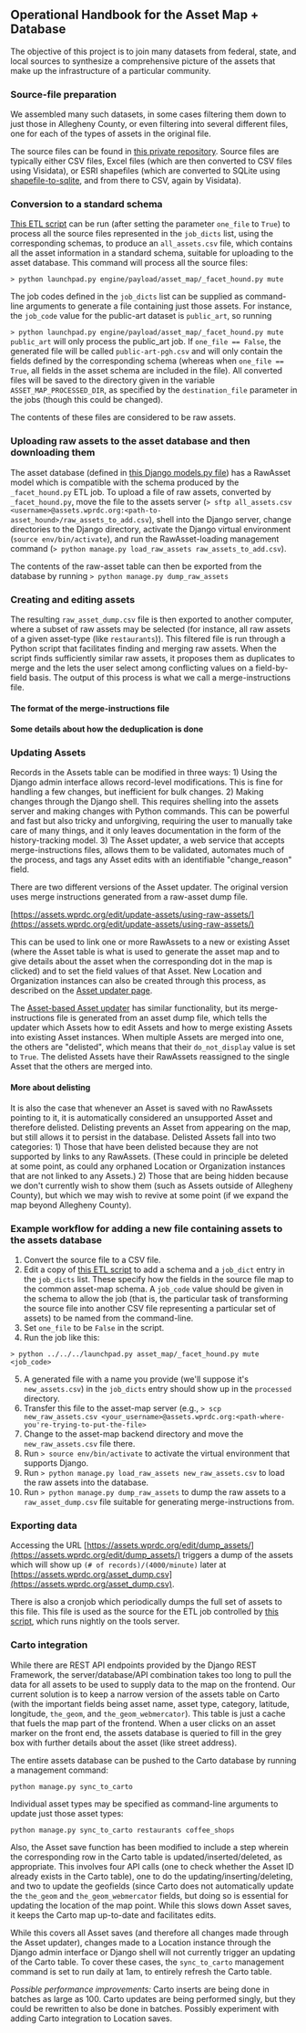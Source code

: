 ## Operational Handbook for the Asset Map + Database

The objective of this project is to join many datasets from federal, state, and local sources to synthesize a comprehensive picture of the assets that make up the infrastructure of a particular community.

### Source-file preparation
We assembled many such datasets, in some cases filtering them down to just those in Allegheny County, or even filtering into several different files, one for each of the types of assets in the original file.

The source files can be found in [this private repository](https://github.com/WPRDC/liquid-assets). Source files are typically either CSV files, Excel files (which are then converted to CSV files using Visidata), or ESRI shapefiles (which are converted to SQLite using [shapefile-to-sqlite](https://pypi.org/project/shapefile-to-sqlite/), and from there to CSV, again by Visidata).

### Conversion to a standard schema
[This ETL script](https://github.com/WPRDC/rocket-etl/blob/master/engine/payload/asset_map/_facet_hound.py) can be run (after setting the parameter `one_file` to `True`) to process all the source files represented in the `job_dicts` list, using the corresponding schemas, to produce an `all_assets.csv` file, which contains all the asset information in a standard schema, suitable for uploading to the asset database. This command will process all the source files:

```> python launchpad.py engine/payload/asset_map/_facet_hound.py mute``` 

The job codes defined in the `job_dicts` list can be supplied as command-line arguments to generate a file containing just those assets. For instance, the `job_code` value for the public-art dataset is `public_art`, so running

```> python launchpad.py engine/payload/asset_map/_facet_hound.py mute public_art```
will only process the public_art job. If `one_file == False`, the generated file will be called `public-art-pgh.csv` and will only contain the fields defined by the corresponding schema (whereas when `one_file == True`, all fields in the asset schema are included in the file). All converted files will be saved to the directory given in the variable `ASSET_MAP_PROCESSED_DIR`, as specified by the `destination_file` parameter in the jobs (though this could be changed).

The contents of these files are considered to be raw assets.

### Uploading raw assets to the asset database and then downloading them

The asset database (defined in [this Django models.py file](https://github.com/WPRDC/asset-hound/blob/master/assets/models.py)) has a RawAsset model which is compatible with the schema produced by the `_facet_hound.py` ETL job. To upload a file of raw assets, converted by `_facet_hound.py`, move the file to the assets server (`> sftp all_assets.csv <username>@assets.wprdc.org:<path-to-asset_hound>/raw_assets_to_add.csv`), shell into the Django server, change directories to the Django directory, activate the Django virtual environment (`source env/bin/activate`), and run the RawAsset-loading management command (`> python manage.py load_raw_assets raw_assets_to_add.csv`).

The contents of the raw-asset table can then be exported from the database by running
```> python manage.py dump_raw_assets```

### Creating and editing assets
The resulting `raw_asset_dump.csv` file is then exported to another computer, where a subset of raw assets may be selected (for instance, all raw assets of a given asset-type (like `restaurants`)). This filtered file is run through a Python script that facilitates finding and merging raw assets. When the script finds sufficiently similar raw assets, it proposes them as duplicates to merge and the lets the user select among conflicting values on a field-by-field basis. The output of this process is what we call a merge-instructions file.

#### The format of the merge-instructions file

#### Some details about how the deduplication is done

### Updating Assets
Records in the Assets table can be modified in three ways: 1) Using the Django admin interface allows record-level modifications. This is fine for handling a few changes, but inefficient for bulk changes. 2) Making changes through the Django shell. This requires shelling into the assets server and making changes with Python commands. This can be powerful and fast but also tricky and unforgiving, requiring the user to manually take care of many things, and it only leaves documentation in the form of the history-tracking model. 3) The Asset updater, a web service that accepts merge-instructions files, allows them to be validated, automates much of the process, and tags any Asset edits with an identifiable "change_reason" field.

There are two different versions of the Asset updater. The original version uses merge instructions generated from a raw-asset dump file. 

[https://assets.wprdc.org/edit/update-assets/using-raw-assets/](https://assets.wprdc.org/edit/update-assets/using-raw-assets/)

This can be used to link one or more RawAssets to a new or existing Asset (where the Asset table is what is used to generate the asset map and to give details about the asset when the corresponding dot in the map is clicked) and to set the field values of that Asset. New Location and Organization instances can also be created through this process, as described on the [Asset updater page](https://assets.wprdc.org/edit/update-assets/using-raw-assets/).

The [Asset-based Asset updater](https://assets.wprdc.org/edit/update-assets/using-assets/) has similar functionality, but its merge-instructions file is generated from an asset dump file, which tells the updater which Assets how to edit Assets and how to merge existing Assets into existing Asset instances. When multiple Assets are merged into one, the others are "delisted", which means that their `do_not_display` value is set to `True`. The delisted Assets have their RawAssets reassigned to the single Asset that the others are merged into.

#### More about delisting
It is also the case that whenever an Asset is saved with no RawAssets pointing to it, it is automatically considered an unsupported Asset and therefore delisted. Delisting prevents an Asset from appearing on the map, but still allows it to persist in the database. Delisted Assets fall into two categories: 1) Those that have been delisted because they are not supported by links to any RawAssets. (These could in principle be deleted at some point, as could any orphaned Location or Organization instances that are not linked to any Assets.) 2) Those that are being hidden because we don't currently wish to show them (such as Assets outside of Allegheny County), but which we may wish to revive at some point (if we expand the map beyond Allegheny County). 

### Example workflow for adding a new file containing assets to the assets database
1) Convert the source file to a CSV file.
2) Edit a copy of [this ETL script](https://github.com/WPRDC/rocket-etl/blob/master/engine/payload/asset_map/_facet_hound.py) to add a schema and a `job_dict` entry in the `job_dicts` list. These specify how the fields in the source file map to the common asset-map schema. A `job_code` value should be given in the schema to allow the job (that is, the particular task of transforming the source file into another CSV file representing a particular set of assets) to be named from the command-line.
3) Set `one_file` to be `False` in the script.
4) Run the job like this:

```> python ../../../launchpad.py asset_map/_facet_hound.py mute <job_code>```

5) A generated file with a name you provide (we'll suppose it's `new_assets.csv`) in the `job_dicts` entry should show up in the `processed` directory.
6) Transfer this file to the asset-map server (e.g., `> scp new_raw_assets.csv <your_username>@assets.wprdc.org:<path-where-you're-trying-to-put-the-file>`
7) Change to the asset-map backend directory and move the `new_raw_assets.csv` file there.
8) Run `> source env/bin/activate` to activate the virtual environment that supports Django.
9) Run `> python manage.py load_raw_assets new_raw_assets.csv` to load the raw assets into the database.
10) Run `> python manage.py dump_raw_assets` to dump the raw assets to a `raw_asset_dump.csv` file suitable for generating merge-instructions from.

### Exporting data
Accessing the URL [https://assets.wprdc.org/edit/dump_assets/](https://assets.wprdc.org/edit/dump_assets/) triggers a dump of the assets which will show up `(# of records)/(4000/minute)` later at
[https://assets.wprdc.org/asset_dump.csv](https://assets.wprdc.org/asset_dump.csv).

There is also a cronjob which periodically dumps the full set of assets to this file. This file is used as the source for the ETL job controlled by [this script](https://github.com/WPRDC/rocket-etl/blob/master/engine/payload/wprdc/assets_to_ckan.py), which runs nightly on the tools server.

### Carto integration
While there are REST API endpoints provided by the Django REST Framework, the server/database/API combination takes too long to pull the data for all assets to be used to supply data to the map on the frontend. Our current solution is to keep a narrow version of the assets table on Carto (with the important fields being asset name, asset type, category, latitude, longitude, `the_geom`, and `the_geom_webmercator`). This table is just a cache that fuels the map part of the frontend. When a user clicks on an asset marker on the front end, the assets database is queried to fill in the grey box with further details about the asset (like street address).

The entire assets database can be pushed to the Carto database by running a management command:

```python manage.py sync_to_carto```

Individual asset types may be specified as command-line arguments to update just those asset types:

```python manage.py sync_to_carto restaurants coffee_shops```

Also, the Asset save function has been modified to include a step wherein the corresponding row in the Carto table is updated/inserted/deleted, as appropriate. This involves four API calls (one to check whether the Asset ID already exists in the Carto table), one to do the updating/inserting/deleting, and two to update the geofields (since Carto does not automatically update the `the_geom` and `the_geom_webmercator` fields, but doing so is essential for updating the location of the map point. While this slows down Asset saves, it keeps the Carto map up-to-date and facilitates edits.

While this covers all Asset saves (and therefore all changes made through the Asset updater), changes made to a Location instance through the Django admin interface or Django shell will not currently trigger an updating of the Carto table. To cover these cases, the `sync_to_carto` management command is set to run daily at 1am, to entirely refresh the Carto table.

*Possible performance improvements:* Carto inserts are being done in batches as large as 100. Carto updates are being performed singly, but they could be rewritten to also be done in batches. Possibly experiment with adding Carto integration to Location saves.

